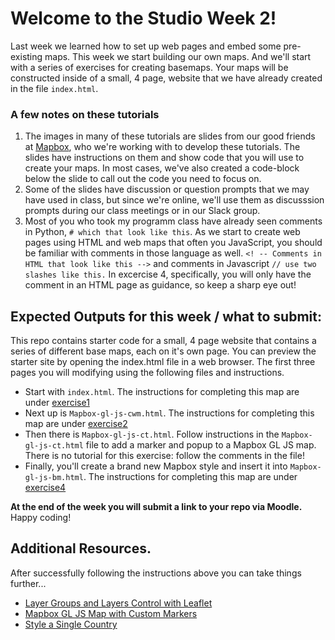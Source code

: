 # Welcome to the Studio Week 2!
Last week we learned how to set up web pages and embed some pre-existing maps. This week we start building our own maps. And we'll start with a series of exercises for creating basemaps. Your maps will be constructed inside of a small, 4 page, website that we have already created in the file `index.html`. 

### A few notes on these tutorials
1. The images in many of these tutorials are slides from our good friends at [Mapbox](https://www.mapbox.com/), who we're working with to develop these tutorials. The slides have instructions on them and show code that you will use to create your maps. In most cases, we've also created a code-block below the slide to call out the code you need to focus on.
2. Some of the slides have discussion or question prompts that we may have used in class, but since we're online, we'll use them as discusssion prompts during our class meetings or in our Slack group. 
3. Most of you who took my programm class have already seen comments in Python, `# which that look like this`. As we start to create web pages using HTML and web maps that often you JavaScript, you should be familiar with comments in those language as well. `<! -- Comments in HTML that look like this -->` and comments in Javascript `// use two slashes like this.` In excercise 4, specifically, you will only have the comment in an HTML page as guidance, so keep a sharp eye out!

## Expected Outputs for this week / what to submit: 
This repo contains starter code for a small, 4 page website that contains a series of different base maps, each on it's own page. You can preview the starter site by opening the index.html file in a web browser. The first three pages you will modifying using the following files and instructions. 
- Start with `index.html`. The instructions for completing this map are under [exercise1](https://github.com/IDCE-MSGIS/studio-week2/blob/master/instructions/exercise1.md)
- Next up is `Mapbox-gl-js-cwm.html`. The instructions for completing this map are under [exercise2](https://github.com/IDCE-MSGIS/studio-week2/blob/master/instructions/exercise2.md)
- Then there is `Mapbox-gl-js-ct.html`. Follow instructions in the  `Mapbox-gl-js-ct.html` file to add a marker and popup to a Mapbox GL JS map. There is no tutorial for this exercise: follow the comments in the file!
- Finally, you'll create a brand new Mapbox style and insert it into `Mapbox-gl-js-bm.html`.  The instructions for completing this map are under [exercise4](https://github.com/IDCE-MSGIS/studio-week2/blob/master/instructions/exercise4.md)

**At the end of the week you will submit a link to your repo via Moodle.** Happy coding!

## Additional Resources. 
After successfully following the instructions above you can take things further...
- [Layer Groups and Layers Control with Leaflet](https://leafletjs.com/examples/layers-control/)
- [Mapbox GL JS Map with Custom Markers](https://docs.mapbox.com/help/tutorials/custom-markers-gl-js/)
- [Style a Single Country](https://docs.mapbox.com/help/tutorials/style-single-country/)
